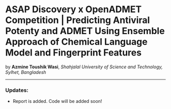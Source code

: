 # ASAP Discovery x OpenADMET Competition | **Predicting Antiviral Potenty and ADMET Using Ensemble Approach of Chemical Language Model and Fingerprint Features**

by **Azmine Toushik Wasi**, *Shahjalal University of Science and Technology, Sylhet, Bangladesh*


---

### Updates:
- Report is added. Code will be added soon!